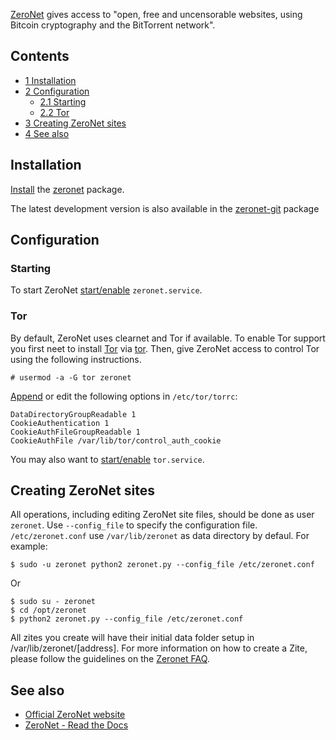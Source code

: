 [ZeroNet](https://zeronet.io/) gives access to "open, free and uncensorable websites, using Bitcoin cryptography and the BitTorrent network".

## Contents

*   [1 Installation](#Installation)
*   [2 Configuration](#Configuration)
    *   [2.1 Starting](#Starting)
    *   [2.2 Tor](#Tor)
*   [3 Creating ZeroNet sites](#Creating_ZeroNet_sites)
*   [4 See also](#See_also)

## Installation

[Install](/index.php/Install "Install") the [zeronet](https://aur.archlinux.org/packages/zeronet/) package.

The latest development version is also available in the [zeronet-git](https://aur.archlinux.org/packages/zeronet-git/) package

## Configuration

### Starting

To start ZeroNet [start/enable](/index.php/Start/enable "Start/enable") `zeronet.service`.

### Tor

By default, ZeroNet uses clearnet and Tor if available. To enable Tor support you first neet to install [Tor](/index.php/Tor "Tor") via [tor](https://www.archlinux.org/packages/?name=tor). Then, give ZeroNet access to control Tor using the following instructions.

```
# usermod -a -G tor zeronet

```

[Append](/index.php/Append "Append") or edit the following options in `/etc/tor/torrc`:

```
DataDirectoryGroupReadable 1
CookieAuthentication 1
CookieAuthFileGroupReadable 1
CookieAuthFile /var/lib/tor/control_auth_cookie

```

You may also want to [start/enable](/index.php/Start/enable "Start/enable") `tor.service`.

## Creating ZeroNet sites

All operations, including editing ZeroNet site files, should be done as user `zeronet`. Use `--config_file` to specify the configuration file. `/etc/zeronet.conf` use `/var/lib/zeronet` as data directory by defaul. For example:

```
$ sudo -u zeronet python2 zeronet.py --config_file /etc/zeronet.conf

```

Or

```
$ sudo su - zeronet
$ cd /opt/zeronet
$ python2 zeronet.py --config_file /etc/zeronet.conf

```

All zites you create will have their initial data folder setup in /var/lib/zeronet/[address]. For more information on how to create a Zite, please follow the guidelines on the [Zeronet FAQ](http://zeronet.readthedocs.io/en/latest/using_zeronet/create_new_site/).

## See also

*   [Official ZeroNet website](https://zeronet.io/)
*   [ZeroNet - Read the Docs](https://zeronet.readthedocs.io/en/latest/)